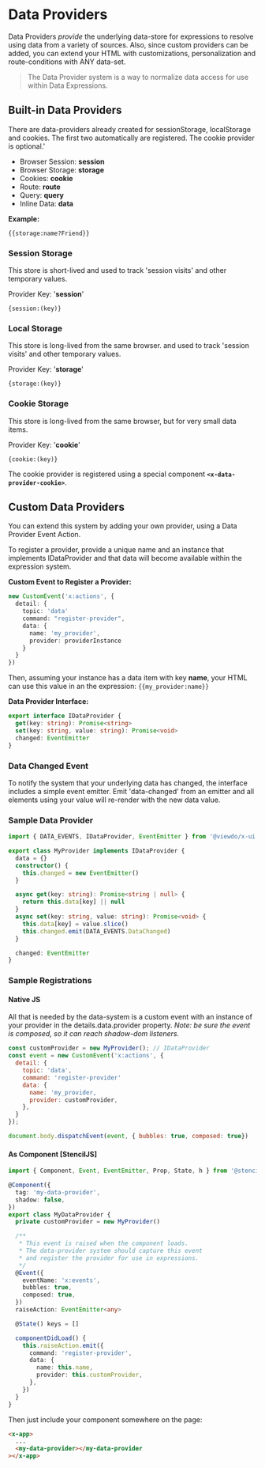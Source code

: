 # Data Providers

Data Providers _provide_ the underlying data-store for expressions to resolve using data from a variety of sources. Also, since custom providers can be added, you can extend your HTML with customizations, personalization and route-conditions with ANY data-set.

> The Data Provider system is a way to normalize data access for use within Data Expressions.


## Built-in Data Providers

There are data-providers already created for sessionStorage, localStorage and cookies. The first two automatically are registered. The cookie provider is optional.'

* Browser Session: **session**
* Browser Storage: **storage**
* Cookies: **cookie**
* Route: **route**
* Query: **query**
* Inline Data: **data**


**Example:**

  `{{storage:name?Friend}}`

### Session Storage

This store is short-lived and used to track 'session visits' and other temporary values.

Provider Key: '**session**'

`{session:(key)}`

### Local Storage

This store is long-lived from the same browser. and used to track 'session visits' and other temporary values.

Provider Key: '**storage**'

`{storage:(key)}`

### Cookie Storage

This store is long-lived from the same browser, but for very small data items.

Provider Key: '**cookie**'

`{cookie:(key)}`

The cookie provider is registered using a special component **`<x-data-provider-cookie>`**.

## Custom Data Providers

You can extend this system by adding your own provider, using a Data Provider Event Action.

To register a provider, provide a unique name and an instance that implements IDataProvider and that data will become available within the expression system.

**Custom Event to Register a Provider:**

```typescript
new CustomEvent('x:actions', {
  detail: {
    topic: 'data'
    command: "register-provider",
    data: {
      name: 'my_provider',
      provider: providerInstance
    }
  }
})
```

Then, assuming your instance has a data item with key **name**, your HTML can use this value in an the expression: `{{my_provider:name}}`

**Data Provider Interface:**

```typescript
export interface IDataProvider {
  get(key: string): Promise<string>
  set(key: string, value: string): Promise<void>
  changed: EventEmitter
}
```

### Data Changed Event

To notify the system that your underlying data has changed, the interface includes a simple event emitter. Emit 'data-changed' from an emitter and all elements using your value will re-render with the new data value.

### Sample Data Provider

```typescript
import { DATA_EVENTS, IDataProvider, EventEmitter } from '@viewdo/x-ui'

export class MyProvider implements IDataProvider {
  data = {}
  constructor() {
    this.changed = new EventEmitter()
  }

  async get(key: string): Promise<string | null> {
    return this.data[key] || null
  }
  async set(key: string, value: string): Promise<void> {
    this.data[key] = value.slice()
    this.changed.emit(DATA_EVENTS.DataChanged)
  }

  changed: EventEmitter
}
```

### Sample Registrations

#### Native JS

All that is needed by the data-system is a custom event with an instance of your provider in the details.data.provider property. _Note: be sure the event is composed, so it can reach shadow-dom listeners._

```javascript
const customProvider = new MyProvider(); // IDataProvider
const event = new CustomEvent('x:actions', {
  detail: {
    topic: 'data',
    command: 'register-provider'
    data: {
      name: 'my_provider,
      provider: customProvider,
    },
  }
});

document.body.dispatchEvent(event, { bubbles: true, composed: true})

```

#### As Component [StencilJS]

```typescript
import { Component, Event, EventEmitter, Prop, State, h } from '@stencil/core'

@Component({
  tag: 'my-data-provider',
  shadow: false,
})
export class MyDataProvider {
  private customProvider = new MyProvider()

  /**
   * This event is raised when the component loads.
   * The data-provider system should capture this event
   * and register the provider for use in expressions.
   */
  @Event({
    eventName: 'x:events',
    bubbles: true,
    composed: true,
  })
  raiseAction: EventEmitter<any>

  @State() keys = []

  componentDidLoad() {
    this.raiseAction.emit({
      command: 'register-provider',
      data: {
        name: this.name,
        provider: this.customProvider,
      },
    })
  }
}
```

Then just include your component somewhere on the page:

```html
<x-app>
  ...
  <my-data-provider></my-data-provider
></x-app>
```
